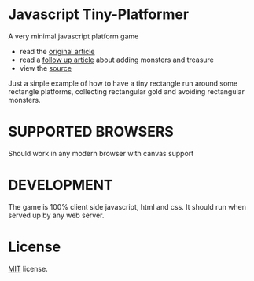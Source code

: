 Javascript Tiny-Platformer
==========================

A very minimal javascript platform game

 * read the [original article](http://codeincomplete.com/posts/2013/5/27/tiny_platformer/)
 * read a [follow up article](http://codeincomplete.com/posts/2013/6/2/tiny_platformer_revisited/) about adding monsters and treasure
 * view the [source](https://github.com/jakesgordon/javascript-tiny-platformer)

Just a sinple example of how to have a tiny rectangle run around some rectangle platforms, 
collecting rectangular gold and avoiding rectangular monsters.

SUPPORTED BROWSERS
==================

Should work in any modern browser with canvas support

DEVELOPMENT
===========

The game is 100% client side javascript, html and css. It should run when served up by any web server.

License
=======

[MIT](http://en.wikipedia.org/wiki/MIT_License) license.

